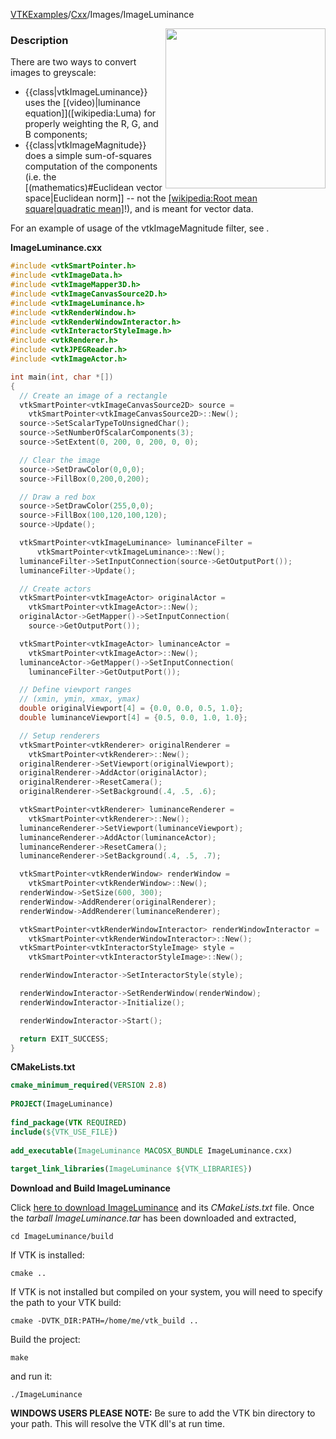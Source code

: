 [VTKExamples](/home/)/[Cxx](/Cxx)/Images/ImageLuminance

<img align="right" src="https://github.com/lorensen/VTKExamples/blob/gh-pages/Testing/Baseline/Images/TestImageLuminance.png?raw=true" width="256" />

### Description
There are two ways to convert images to greyscale:
* {{class|vtkImageLuminance}} uses the [(video)|luminance equation]]([wikipedia:Luma) for properly weighting the R, G, and B components;
* {{class|vtkImageMagnitude}} does a simple sum-of-squares computation of the components (i.e. the [(mathematics)#Euclidean vector space|Euclidean norm]] -- not the [[wikipedia:Root mean square|quadratic mean]]([wikipedia:Magnitude)!), and is meant for vector data.

For an example of usage of the vtkImageMagnitude filter, see []([../ImageMagnitude]).

**ImageLuminance.cxx**
```c++
#include <vtkSmartPointer.h>
#include <vtkImageData.h>
#include <vtkImageMapper3D.h>
#include <vtkImageCanvasSource2D.h>
#include <vtkImageLuminance.h>
#include <vtkRenderWindow.h>
#include <vtkRenderWindowInteractor.h>
#include <vtkInteractorStyleImage.h>
#include <vtkRenderer.h>
#include <vtkJPEGReader.h>
#include <vtkImageActor.h>

int main(int, char *[])
{
  // Create an image of a rectangle
  vtkSmartPointer<vtkImageCanvasSource2D> source =
    vtkSmartPointer<vtkImageCanvasSource2D>::New();
  source->SetScalarTypeToUnsignedChar();
  source->SetNumberOfScalarComponents(3);
  source->SetExtent(0, 200, 0, 200, 0, 0);

  // Clear the image
  source->SetDrawColor(0,0,0);
  source->FillBox(0,200,0,200);

  // Draw a red box
  source->SetDrawColor(255,0,0);
  source->FillBox(100,120,100,120);
  source->Update();

  vtkSmartPointer<vtkImageLuminance> luminanceFilter = 
      vtkSmartPointer<vtkImageLuminance>::New();
  luminanceFilter->SetInputConnection(source->GetOutputPort());
  luminanceFilter->Update();

  // Create actors
  vtkSmartPointer<vtkImageActor> originalActor =
    vtkSmartPointer<vtkImageActor>::New();
  originalActor->GetMapper()->SetInputConnection(
    source->GetOutputPort());

  vtkSmartPointer<vtkImageActor> luminanceActor =
    vtkSmartPointer<vtkImageActor>::New();
  luminanceActor->GetMapper()->SetInputConnection(
    luminanceFilter->GetOutputPort());

  // Define viewport ranges
  // (xmin, ymin, xmax, ymax)
  double originalViewport[4] = {0.0, 0.0, 0.5, 1.0};
  double luminanceViewport[4] = {0.5, 0.0, 1.0, 1.0};

  // Setup renderers
  vtkSmartPointer<vtkRenderer> originalRenderer =
    vtkSmartPointer<vtkRenderer>::New();
  originalRenderer->SetViewport(originalViewport);
  originalRenderer->AddActor(originalActor);
  originalRenderer->ResetCamera();
  originalRenderer->SetBackground(.4, .5, .6);

  vtkSmartPointer<vtkRenderer> luminanceRenderer =
    vtkSmartPointer<vtkRenderer>::New();
  luminanceRenderer->SetViewport(luminanceViewport);
  luminanceRenderer->AddActor(luminanceActor);
  luminanceRenderer->ResetCamera();
  luminanceRenderer->SetBackground(.4, .5, .7);

  vtkSmartPointer<vtkRenderWindow> renderWindow =
    vtkSmartPointer<vtkRenderWindow>::New();
  renderWindow->SetSize(600, 300);
  renderWindow->AddRenderer(originalRenderer);
  renderWindow->AddRenderer(luminanceRenderer);

  vtkSmartPointer<vtkRenderWindowInteractor> renderWindowInteractor =
    vtkSmartPointer<vtkRenderWindowInteractor>::New();
  vtkSmartPointer<vtkInteractorStyleImage> style =
    vtkSmartPointer<vtkInteractorStyleImage>::New();

  renderWindowInteractor->SetInteractorStyle(style);

  renderWindowInteractor->SetRenderWindow(renderWindow);
  renderWindowInteractor->Initialize();

  renderWindowInteractor->Start();

  return EXIT_SUCCESS;
}
```
**CMakeLists.txt**
```cmake
cmake_minimum_required(VERSION 2.8)
 
PROJECT(ImageLuminance)
 
find_package(VTK REQUIRED)
include(${VTK_USE_FILE})
 
add_executable(ImageLuminance MACOSX_BUNDLE ImageLuminance.cxx)
 
target_link_libraries(ImageLuminance ${VTK_LIBRARIES})
```

**Download and Build ImageLuminance**

Click [here to download ImageLuminance](https://github.com/lorensen/VTKWikiExamplesTarballs/raw/master/ImageLuminance.tar) and its *CMakeLists.txt* file.
Once the *tarball ImageLuminance.tar* has been downloaded and extracted,
```
cd ImageLuminance/build 
```
If VTK is installed:
```
cmake ..
```
If VTK is not installed but compiled on your system, you will need to specify the path to your VTK build:
```
cmake -DVTK_DIR:PATH=/home/me/vtk_build ..
```
Build the project:
```
make
```
and run it:
```
./ImageLuminance
```
**WINDOWS USERS PLEASE NOTE:** Be sure to add the VTK bin directory to your path. This will resolve the VTK dll's at run time.

